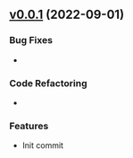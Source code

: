 <a name="v0.0.1"></a>

## [v0.0.1](https://github.com/rebirthmonkey/go/compare/v0.0.0...v0.0.1) (2022-09-01)

### Bug Fixes

* 

### Code Refactoring

* 

### Features

- Init commit
